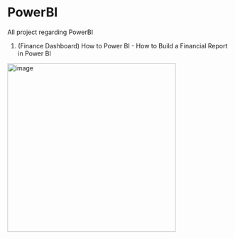 # PowerBI
All project regarding PowerBI


1. (Finance Dashboard) How to Power BI - How to Build a Financial Report in Power BI

<img width="379" alt="image" src="https://github.com/SyakeerRahman/PowerBI/assets/105381652/d92e1da9-9a65-4450-a907-fdd291631b09">
